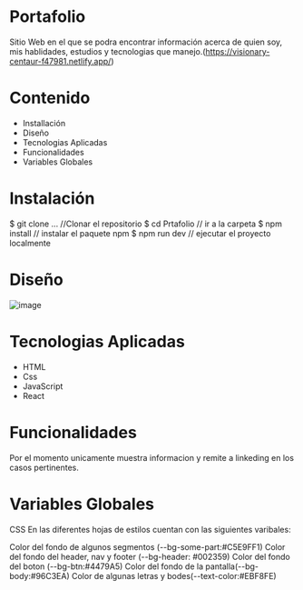 # Portafolio
Sitio Web en el que se podra encontrar información acerca de quien soy, mis hablidades, estudios y tecnologias que manejo.(https://visionary-centaur-f47981.netlify.app/)

# Contenido
* Installación
* Diseño
* Tecnologias Aplicadas
* Funcionalidades
* Variables Globales


# Instalación
$ git clone ... //Clonar el repositorio
$ cd Prtafolio   // ir a la carpeta
$ npm install       // instalar el paquete npm
$ npm run dev // ejecutar el proyecto localmente

# Diseño
![image](https://user-images.githubusercontent.com/117925498/209231377-3f0d6416-5529-4f70-b241-c19f7c0a02af.png)

# Tecnologias Aplicadas
* HTML
* Css
* JavaScript
* React

# Funcionalidades
Por el momento unicamente muestra informacion y remite a linkeding en los casos pertinentes.

# Variables Globales
CSS
En las diferentes hojas de estilos cuentan con las siguientes varibales:

Color del fondo de algunos segmentos (--bg-some-part:#C5E9FF1)
Color del fondo del header, nav y footer (--bg-header: #002359)
Color del fondo del boton (--bg-btn:#4479A5)
Color del fondo de la pantalla(--bg-body:#96C3EA)
Color de algunas letras y bodes(--text-color:#EBF8FE)


